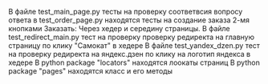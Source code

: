 В файле test_main_page.py тесты на проверку соответвсия вопросу 
ответа
в test_order_page.py находятся тесты на создание заказа 2-мя кнопками 
Заказать: Через хедер и середину страницы. 
В файле test_redirect_main.py тест на проверку проверку редиректа на 
главную страницу по клику "Самокат" в хедере
В файле test_yandex_dzen.py тест на проверку редиректа на яндекс.дзен по 
клику на логотип яндекса в хедере
В python package "locators" находятся лоокаты страниц
В python package "pages" находятся класс и его методы
